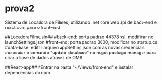 # prova2
Sistema de Locadora de Filmes, utilizando .net core web api de back-end e react dom para o front-end

##LocadoraFilme.sln##
#back-end: porta padrao 44378 ssl, modificar no launchSettings.json
#front-end: porta padrao 3000, modificar no startup.cs 
#data-base: editar arquivo appSetting.json com as novas credenciais
#executar o comando "update-database" no nuget package manager para criar a base de dados atravez de OMR

##React-app##
#Entrar na pasta "~/Views/front-end" e instalar dependencias do npm
